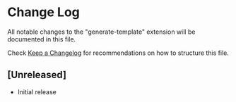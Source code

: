 # Change Log

All notable changes to the "generate-template" extension will be documented in this file.

Check [Keep a Changelog](http://keepachangelog.com/) for recommendations on how to structure this file.

## [Unreleased]

- Initial release